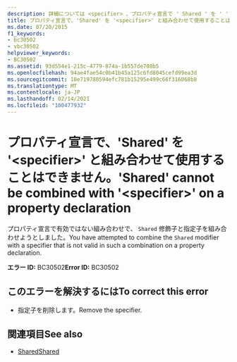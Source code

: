 ```yaml
---
description: 詳細については <specifier> 、プロパティ宣言で ' Shared ' を ' ' と組み合わせることはできません。
title: プロパティ宣言で、'Shared' を '<specifier>' と組み合わせて使用することはできません。
ms.date: 07/20/2015
f1_keywords:
- bc30502
- vbc30502
helpviewer_keywords:
- BC30502
ms.assetid: 93d554e1-215c-4779-874a-1b557de708b5
ms.openlocfilehash: 94ae4fae54c0b41b45a125c6fd8045cefd99ea3d
ms.sourcegitcommit: 10e719780594efc781b15295e499c66f316068b8
ms.translationtype: MT
ms.contentlocale: ja-JP
ms.lasthandoff: 02/14/2021
ms.locfileid: "100477932"
---
```

# <a name="shared-cannot-be-combined-with-specifier-on-a-property-declaration"></a><span data-ttu-id="22647-103">プロパティ宣言で、'Shared' を '\<specifier>' と組み合わせて使用することはできません。</span><span class="sxs-lookup"><span data-stu-id="22647-103">'Shared' cannot be combined with '\<specifier>' on a property declaration</span></span>

<span data-ttu-id="22647-104">プロパティ宣言で有効ではない組み合わせで、 `Shared` 修飾子と指定子を組み合わせようとしました。</span><span class="sxs-lookup"><span data-stu-id="22647-104">You have attempted to combine the `Shared` modifier with a specifier that is not valid in such a combination on a property declaration.</span></span>  
  
 <span data-ttu-id="22647-105">**エラー ID:** BC30502</span><span class="sxs-lookup"><span data-stu-id="22647-105">**Error ID:** BC30502</span></span>  
  
## <a name="to-correct-this-error"></a><span data-ttu-id="22647-106">このエラーを解決するには</span><span class="sxs-lookup"><span data-stu-id="22647-106">To correct this error</span></span>  
  
- <span data-ttu-id="22647-107">指定子を削除します。</span><span class="sxs-lookup"><span data-stu-id="22647-107">Remove the specifier.</span></span>  
  
## <a name="see-also"></a><span data-ttu-id="22647-108">関連項目</span><span class="sxs-lookup"><span data-stu-id="22647-108">See also</span></span>

- [<span data-ttu-id="22647-109">Shared</span><span class="sxs-lookup"><span data-stu-id="22647-109">Shared</span></span>](../language-reference/modifiers/shared.md)

